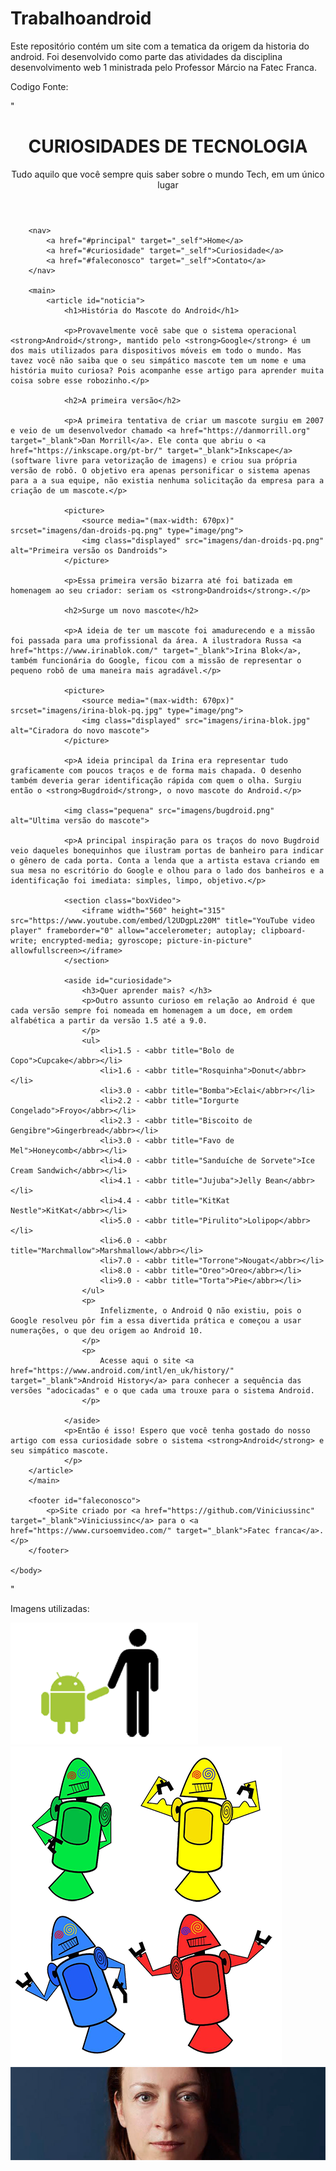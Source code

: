 # Trabalhoandroid
Este repositório contém um site com a tematica da origem da historia do android. Foi desenvolvido como parte das atividades da disciplina desenvolvimento web 1 ministrada pelo Professor Márcio na Fatec Franca.

Codigo Fonte:

"<!DOCTYPE html>
<html>
	<head>
		<meta charset="utf-8">
 		<meta lang = "pt-br">
		 <meta name="viewport" content="width=device-width, initial-scale=1.0">
		<title>Como surgiu o mascote do Android</title>
		<link href="style/style.css" rel="stylesheet">
		<link rel="shortcut icon" href="imagens/favicon.ico" type="image/x-icon">
 	</head>
	<body>
		<header>	
		   <h1>CURIOSIDADES DE TECNOLOGIA</h1>
		   <p>Tudo aquilo que você sempre quis saber sobre o mundo Tech, em um único lugar</p>
		</header>

		<nav>
			<a href="#principal" target="_self">Home</a>
			<a href="#curiosidade" target="_self">Curiosidade</a>
			<a href="#faleconosco" target="_self">Contato</a>
		</nav>

		<main>
			<article id="noticia">
				<h1>História do Mascote do Android</h1>
				
				<p>Provavelmente você sabe que o sistema operacional <strong>Android</strong>, mantido pelo <strong>Google</strong> é um dos mais utilizados para dispositivos móveis em todo o mundo. Mas tavez você não saiba que o seu simpático mascote tem um nome e uma história muito curiosa? Pois acompanhe esse artigo para aprender muita coisa sobre esse robozinho.</p>

				<h2>A primeira versão</h2>
				
				<p>A primeira tentativa de criar um mascote surgiu em 2007 e veio de um desenvolvedor chamado <a href="https://danmorrill.org" target="_blank">Dan Morrill</a>. Ele conta que abriu o <a href="https://inkscape.org/pt-br/" target="_blank">Inkscape</a> (software livre para vetorização de imagens) e criou sua própria versão de robô. O objetivo era apenas personificar o sistema apenas para a a sua equipe, não existia nenhuma solicitação da empresa para a criação de um mascote.</p>
				
				<picture>
					<source media="(max-width: 670px)" srcset="imagens/dan-droids-pq.png" type="image/png">
					<img class="displayed" src="imagens/dan-droids-pq.png" alt="Primeira versão os Dandroids">
				</picture>
				
				<p>Essa primeira versão bizarra até foi batizada em homenagem ao seu criador: seriam os <strong>Dandroids</strong>.</p>

				<h2>Surge um novo mascote</h2>
				
				<p>A ideia de ter um mascote foi amadurecendo e a missão foi passada para uma profissional da área. A ilustradora Russa <a href="https://www.irinablok.com/" target="_blank">Irina Blok</a>, também funcionária do Google, ficou com a missão de representar o pequeno robô de uma maneira mais agradável.</p>
				
				<picture>
					<source media="(max-width: 670px)" srcset="imagens/irina-blok-pq.jpg" type="image/png">
					<img class="displayed" src="imagens/irina-blok.jpg" alt="Ciradora do novo mascote">
				</picture>
				
				<p>A ideia principal da Irina era representar tudo graficamente com poucos traços e de forma mais chapada. O desenho também deveria gerar identificação rápida com quem o olha. Surgiu então o <strong>Bugdroid</strong>, o novo mascote do Android.</p>
				
				<img class="pequena" src="imagens/bugdroid.png" alt="Ultima versão do mascote">
				
				<p>A principal inspiração para os traços do novo Bugdroid veio daqueles bonequinhos que ilustram portas de banheiro para indicar o gênero de cada porta. Conta a lenda que a artista estava criando em sua mesa no escritório do Google e olhou para o lado dos banheiros e a identificação foi imediata: simples, limpo, objetivo.</p>

				<section class="boxVideo">
					<iframe width="560" height="315" src="https://www.youtube.com/embed/l2UDgpLz20M" title="YouTube video player" frameborder="0" allow="accelerometer; autoplay; clipboard-write; encrypted-media; gyroscope; picture-in-picture" allowfullscreen></iframe>
				</section>

				<aside id="curiosidade">
					<h3>Quer aprender mais? </h3>
					<p>Outro assunto curioso em relação ao Android é que cada versão sempre foi nomeada em homenagem a um doce, em ordem alfabética a partir da versão 1.5 até a 9.0.
					</p>
					<ul>
						<li>1.5 - <abbr title="Bolo de Copo">Cupcake</abbr></li>
						<li>1.6 - <abbr title="Rosquinha">Donut</abbr></li>
						<li>3.0 - <abbr title="Bomba">Eclai</abbr>r</li>
						<li>2.2 - <abbr title="Iorgurte Congelado">Froyo</abbr></li>
						<li>2.3 - <abbr title="Biscoito de Gengibre">Gingerbread</abbr></li>
						<li>3.0 - <abbr title="Favo de Mel">Honeycomb</abbr></li>
						<li>4.0 - <abbr title="Sanduíche de Sorvete">Ice Cream Sandwich</abbr></li>
						<li>4.1 - <abbr title="Jujuba">Jelly Bean</abbr></li>
						<li>4.4 - <abbr title="KitKat Nestle">KitKat</abbr></li>
						<li>5.0 - <abbr title="Pirulito">Lolipop</abbr></li>
						<li>6.0 - <abbr title="Marchmallow">Marshmallow</abbr></li>
						<li>7.0 - <abbr title="Torrone">Nougat</abbr></li>
						<li>8.0 - <abbr title="Oreo">Oreo</abbr></li>
						<li>9.0 - <abbr title="Torta">Pie</abbr></li>
					</ul>		
					<p>
						Infelizmente, o Android Q não existiu, pois o Google resolveu pôr fim a essa divertida prática e começou a usar numerações, o que deu origem ao Android 10.
					</p>
					<p>
						Acesse aqui o site <a href="https://www.android.com/intl/en_uk/history/" target="_blank">Android History</a> para conhecer a sequência das versões "adocicadas" e o que cada uma trouxe para o sistema Android.
					</p>

				</aside>
				<p>Então é isso! Espero que você tenha gostado do nosso artigo com essa curiosidade sobre o sistema <strong>Android</strong> e seu simpático mascote.
				</p>
		</article>
		</main>
		
		<footer id="faleconosco">
			<p>Site criado por <a href="https://github.com/Viniciussinc" target="_blank">Viniciussinc</a> para o <a href="https://www.cursoemvideo.com/" target="_blank">Fatec franca</a>.</p>
		</footer>
		
	</body>
</html>"

Imagens utilizadas:

<img src="https://raw.githubusercontent.com/Viniciussinc/Trabalhoandroid/main/imagens/bugdroid.png">
<img src="https://raw.githubusercontent.com/Viniciussinc/Trabalhoandroid/main/imagens/dan-droids-pq.png">
<img src="https://raw.githubusercontent.com/Viniciussinc/Trabalhoandroid/main/imagens/irina-blok.jpg">

